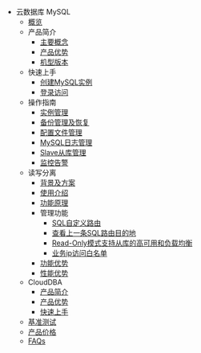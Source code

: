 * 云数据库 MySQL
    * [概览](database/udb-mysql/overview)
    * 产品简介
        * [主要概念](database/udb-mysql/product/concepts)
        * [产品优势](database/udb-mysql/product/superiority)
        * [机型版本](database/udb-mysql/product/version)
    * 快速上手
        * [创建MySQL实例](database/udb-mysql/quick/create)
        * [登录访问](database/udb-mysql/quick/login)
    * 操作指南
        * [实例管理](database/udb-mysql/guide/instance)
        * [备份管理及恢复](database/udb-mysql/guide/backup)
        * [配置文件管理](database/udb-mysql/guide/config)
        * [MySQL日志管理](database/udb-mysql/guide/log)
        * [Slave从库管理](database/udb-mysql/guide/slave)
        * [监控告警](database/udb-mysql/guide/monitor)
    * 读写分离
        * [背景及方案](database/udb-mysql/rwrouter/scheme)
        * [使用介绍](database/udb-mysql/rwrouter/guide)
        * [功能原理](database/udb-mysql/rwrouter/theory)
        * 管理功能
            * [SQL自定义路由](database/udb-mysql/rwrouter/manage/sql)
            * [查看上一条SQL路由目的地](database/udb-mysql/rwrouter/manage/destination)
            * [Read-Only模式支持从库的高可用和负载均衡](database/udb-mysql/rwrouter/manage/read)
            * [业务ip访问白名单](database/udb-mysql/rwrouter/manage/access)
        * [功能优势](database/udb-mysql/rwrouter/superiority)
        * [性能优势](database/udb-mysql/rwrouter/performance)
    * CloudDBA
        * [产品简介](database/udb-mysql/clouddba/product)
        * [产品优势](database/udb-mysql/clouddba/superiority)
        * [快速上手](database/udb-mysql/clouddba/quick)
    * [基准测试](database/udb-mysql/test)
    * [产品价格](database/udb-mysql/price)
    * [FAQs](database/udb-mysql/faqs)
    
    
        